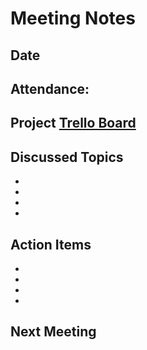 # **Meeting Notes** 

## **Date**

## **Attendance**: 

## **Project** [Trello Board](https://trello.com/b/4v6uvbKW/ichoose-midterm-project)

## **Discussed Topics**
*
* 
* 
* 

## **Action Items**
* 
* 
*
*
 
## **Next Meeting** 





